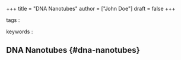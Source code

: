 +++
title = "DNA Nanotubes"
author = ["John Doe"]
draft = false
+++

tags
:


keywords
:


## DNA Nanotubes {#dna-nanotubes}
